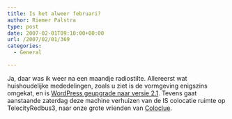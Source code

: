 ```yaml
---
title: Is het alweer februari?
author: Riemer Palstra
type: post
date: 2007-02-01T09:10:00+00:00
url: /2007/02/01/369
categories:
  - General

---
```

Ja, daar was ik weer na een maandje radiostilte. Allereerst wat huishoudelijke mededelingen, zoals u ziet is de vormgeving enigszins omgekat, en is [WordPress geupgrade naar versie 2.1][1]. Tevens gaat aanstaande zaterdag deze machine verhuizen van de IS colocatie ruimte op TelecityRedbus3, naar onze grote vrienden van [Coloclue][2].

 [1]: http://wordpress.org/development/2007/01/ella-21/
 [2]: http://www.coloclue.net/